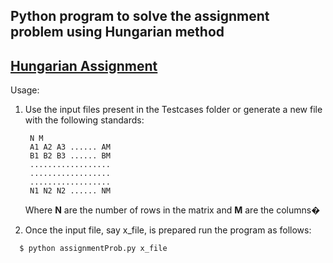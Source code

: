 
## Python program to solve the assignment problem using Hungarian method

## [Hungarian Assignment](https://en.wikipedia.org/wiki/Hungarian_algorithm "Wiki")


Usage:

1) Use the input files present in the Testcases folder or 
   generate a new file with the following standards:
   
        N M
        A1 A2 A3 ...... AM
        B1 B2 B3 ...... BM
        ..................
        ..................
        ..................
        N1 N2 N2 ...... NM
   
   Where __N__ are the number of rows in the matrix and __M__ are the columns�
   
2) Once the input file, say x_file, is prepared run the program as follows:

  ```python
    $ python assignmentProb.py x_file
  ```
   
